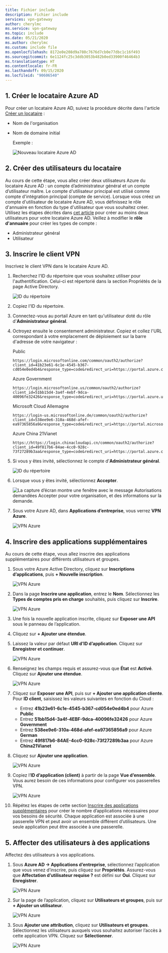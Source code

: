 ```yaml
---
title: Fichier include
description: Fichier include
services: vpn-gateway
author: cherylmc
ms.service: vpn-gateway
ms.topic: include
ms.date: 05/21/2020
ms.author: cherylmc
ms.custom: include file
ms.openlocfilehash: 8172e0e208d9a780c7676d7cb0e77dbc1c16f493
ms.sourcegitcommit: 6e1124fc25c3ddb3053b482b0ed33900f46464b3
ms.translationtype: HT
ms.contentlocale: fr-FR
ms.lasthandoff: 09/15/2020
ms.locfileid: "90606540"
---
```

## <a name="1-create-the-azure-ad-tenant"></a><a name="tenant"></a>1. Créer le locataire Azure AD

Pour créer un locataire Azure AD, suivez la procédure décrite dans l'article [Créer un locataire](../articles/active-directory/fundamentals/active-directory-access-create-new-tenant.md) :

* Nom de l'organisation
* Nom de domaine initial

  Exemple :

   ![Nouveau locataire Azure AD](./media/openvpn-azure-ad-tenant-multi-app/new-tenant.png)

## <a name="2-create-tenant-users"></a><a name="users"></a>2. Créer des utilisateurs du locataire

Au cours de cette étape, vous allez créer deux utilisateurs Azure du locataire Azure AD : un compte d’administrateur général et un compte d’utilisateur maître. Le compte d'utilisateur principal est utilisé comme compte d'intégration principal (compte de service). Lorsque vous créez un compte d'utilisateur de locataire Azure AD, vous définissez le rôle d'annuaire en fonction du type d'utilisateur que vous souhaitez créer. Utilisez les étapes décrites dans [cet article](../articles/active-directory/fundamentals/add-users-azure-active-directory.md) pour créer au moins deux utilisateurs pour votre locataire Azure AD. Veillez à modifier le **rôle d'annuaire** pour créer les types de compte :

* Administrateur général
* Utilisateur

## <a name="3-register-the-vpn-client"></a><a name="register-client"></a>3. Inscrire le client VPN

Inscrivez le client VPN dans le locataire Azure AD.

1. Recherchez l'ID du répertoire que vous souhaitez utiliser pour l'authentification. Celui-ci est répertorié dans la section Propriétés de la page Active Directory.

    ![ID du répertoire](./media/openvpn-azure-ad-tenant-multi-app/directory-id.png)

2. Copiez l'ID du répertoire.

3. Connectez-vous au portail Azure en tant qu'utilisateur doté du rôle d'**Administrateur général**.

4. Octroyez ensuite le consentement administrateur. Copiez et collez l'URL correspondant à votre emplacement de déploiement sur la barre d'adresse de votre navigateur :

    Public

    ```
    https://login.microsoftonline.com/common/oauth2/authorize?client_id=41b23e61-6c1e-4545-b367-cd054e0ed4b4&response_type=code&redirect_uri=https://portal.azure.com&nonce=1234&prompt=admin_consent
    ````

    Azure Government

    ```
    https://login.microsoftonline.us/common/oauth2/authorize?client_id=51bb15d4-3a4f-4ebf-9dca-40096fe32426&response_type=code&redirect_uri=https://portal.azure.us&nonce=1234&prompt=admin_consent
    ````

    Microsoft Cloud Allemagne

    ```
    https://login-us.microsoftonline.de/common/oauth2/authorize?client_id=538ee9e6-310a-468d-afef-ea97365856a9&response_type=code&redirect_uri=https://portal.microsoftazure.de&nonce=1234&prompt=admin_consent
    ````

    Azure China 21Vianet

    ```
    https://https://login.chinacloudapi.cn/common/oauth2/authorize?client_id=49f817b6-84ae-4cc0-928c-73f27289b3aa&response_type=code&redirect_uri=https://portal.azure.cn&nonce=1234&prompt=admin_consent
    ```

5. Si vous y êtes invité, sélectionnez le compte d'**Administrateur général**.

    ![ID du répertoire](./media/openvpn-azure-ad-tenant-multi-app/pick.png)

6. Lorsque vous y êtes invité, sélectionnez **Accepter**.

    ![La capture d’écran montre une fenêtre avec le message Autorisations demandées Accepter pour votre organisation, et des informations sur la demande.](./media/openvpn-azure-ad-tenant-multi-app/accept.jpg)

7. Sous votre Azure AD, dans **Applications d’entreprise**, vous verrez **VPN Azure**.

     ![VPN Azure](./media/openvpn-azure-ad-tenant-multi-app/azure-vpn.png)

## <a name="4-register-additional-applications"></a><a name="register-apps"></a>4. Inscrire des applications supplémentaires

Au cours de cette étape, vous allez inscrire des applications supplémentaires pour différents utilisateurs et groupes.

1. Sous votre Azure Active Directory, cliquez sur **Inscriptions d’applications**, puis **+ Nouvelle inscription**.

    ![VPN Azure](./media/openvpn-azure-ad-tenant-multi-app/app1.png)

2. Dans la page **Inscrire une application**, entrez le **Nom**. Sélectionnez les **Types de comptes pris en charge** souhaités, puis cliquez sur **Inscrire**.

    ![VPN Azure](./media/openvpn-azure-ad-tenant-multi-app/app2.png)

3. Une fois la nouvelle application inscrite, cliquez sur **Exposer une API** sous le panneau de l’application.

4. Cliquez sur **+ Ajouter une étendue**.

5. Laissez la valeur par défaut **URI d’ID d’application**. Cliquez sur **Enregistrer et continuer**.

    ![VPN Azure](./media/openvpn-azure-ad-tenant-multi-app/app3.png)

6. Renseignez les champs requis et assurez-vous que **État** est **Activé**. Cliquez sur **Ajouter une étendue**.

    ![VPN Azure](./media/openvpn-azure-ad-tenant-multi-app/app4.png)

7. Cliquez sur **Exposer une API**, puis sur **+ Ajouter une application cliente**.  Pour **ID client**, saisissez les valeurs suivantes en fonction du Cloud :

    - Entrez **41b23e61-6c1e-4545-b367-cd054e0ed4b4** pour Azure **Public**
    - Entrez **51bb15d4-3a4f-4EBF-9dca-40096fe32426** pour Azure **Government**
    - Entrez **538ee9e6-310a-468d-afef-ea97365856a9** pour Azure **German**
    - Entrez **49f817b6-84AE-4cc0-928c-73f27289b3aa** pour Azure **China21Vianet**

8. Cliquez sur **Ajouter une application**.

    ![VPN Azure](./media/openvpn-azure-ad-tenant-multi-app/app5.png)

9. Copiez l’**ID d’application (client)** à partir de la page **Vue d’ensemble**. Vous aurez besoin de ces informations pour configurer vos passerelles VPN.

    ![VPN Azure](./media/openvpn-azure-ad-tenant-multi-app/app6.png)

10. Répétez les étapes de cette section [Inscrire des applications supplémentaires](#register-apps) pour créer le nombre d’applications nécessaires pour vos besoins de sécurité. Chaque application est associée à une passerelle VPN et peut avoir un ensemble différent d’utilisateurs. Une seule application peut être associée à une passerelle.

## <a name="5-assign-users-to-applications"></a><a name="assign-users"></a>5. Affecter des utilisateurs à des applications

Affectez des utilisateurs à vos applications.

1. Sous **Azure AD -> Applications d’entreprise**, sélectionnez l’application que vous venez d’inscrire, puis cliquez sur **Propriétés**. Assurez-vous que **Affectation d’utilisateur requise ?** est défini sur **Oui**. Cliquez sur **Enregistrer**.

    ![VPN Azure](./media/openvpn-azure-ad-tenant-multi-app/user2.png)

2. Sur la page de l’application, cliquez sur **Utilisateurs et groupes**, puis sur **+ Ajouter un utilisateur**.

    ![VPN Azure](./media/openvpn-azure-ad-tenant-multi-app/user3.png)

3. Sous **Ajouter une attribution**, cliquez sur **Utilisateurs et groupes**. Sélectionnez les utilisateurs auxquels vous souhaitez autoriser l’accès à cette application VPN. Cliquez sur **Sélectionner**.

    ![VPN Azure](./media/openvpn-azure-ad-tenant-multi-app/user4.png)
